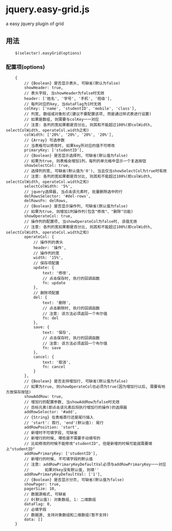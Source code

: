 # jquery.easy-grid.js
a easy jquery plugin of grid

## 用法
        $(selector).easyGrid(options)

### 配置项(options)
        {
            // {Boolean} 是否显示表头, 可缺省(默认为false)
            showHeader: true,
            // 表头字段, 当showHeader为false时无效
            header: ['姓名', '学号', '手机', '班级'],
            // 每列对应的key, 当dataFlag为1时无效
            colKey: ['name', 'studentID', 'mobile', 'class'],
            // 列宽, 数组或对象形式(建议不要配置该项, 而是通过样式表进行设置)
            // 如果是数组, 则需要与colKey一一对应
            // 注意: 各列的宽如果都是百分比, 则其和不能超过100%(即colWidth, selectColWidth, operateCol.width之和)
            colWidth: ['20%', '20%', '20%', '20%'],
            // {Array} 可选参数
            // 当表格可以修改时, 如果key所对应的值不可修改
            primaryKey: ['studentID'],
            // {Boolean} 是否显示选择列, 可缺省(默认值为false)
            // 如果为true, 则表格会增加1列，每列的单元格中显示一个复选按钮
            showSelectCol: true,
            // 选择列的宽, 可缺省(默认值为'0'), 当且仅当showSelectCol为true时有效
            // 注意: 各列的宽如果都是百分比, 则其和不能超过100%(即colWidth, selectColWidth, operateCol.width之和)
            selectColWidth: '5%',
            // jquery选择器, 当点击该元素时, 批量删除选中的行
            delRowsSelector: '#del-rows',
            delRowsFn: delRows,
            // {Boolean} 是否显示操作列, 可缺省(默认值为false)
            // 如果为true, 则增加1列操作列(包含"修改"、"删除"功能)
            showOperateCol: true,
            // 操作列的配置项, 当showOperateCol为false时, 该值无效
            // 注意: 各列的宽如果都是百分比, 则其和不能超过100%(即colWidth, selectColWidth, operateCol.width之和)
            operateCol: {
                // 操作列的表头
                header: '操作',
                // 操作列的宽
                width: '15%',
                // 保存项配置
                update: {
                    text: '修改',
                    // 点击保存时, 执行的回调函数
                    fn: update
                },
                // 删除项配置
                del: {
                    text: '删除',
                    // 点击删除时, 执行的回调函数
                    // 注意: 该方法必须返回一个布尔值
                    fn: del
                },
                save: {
                    text: '保存',
                    // 点击保存时, 执行的回调函数
                    // 注意: 该方法必须返回一个布尔值
                    fn: save
                },
                cancel: {
                    text: '取消',
                    fn: cancel
                }
            },
            // {Boolean} 是否支持增加行, 可缺省(默认值为false)
            // 如果为true, 则showOperateCol也必须为true(因为增加行以后, 需要有地方放保存按钮)
            showAddRow: true,
            // 增加行的配置参数, 当showAddRow为false时无效
            // 目标元素(即点击该元素后将执行增加行的操作)的选择器
            addRowSelector: '#add',
            // {String} 在表格首行还是尾行插入
            // 'start': 首行, 'end'(默认值): 尾行
            addRowPosition: 'start',
            // 新增时不可填字段, 可缺省
            // 新增行的时候, 哪些是不需要手动填写的
            // 比如修改的时候不能修改"studentID", 但是新增的时候可能就需要填上"studentID"
            addRowPrimaryKey: ['studentID'],
            // 新增行的时候, 不可填字段的默认值
            // 注意: addRowPrimaryKeyDefaultVal必须与addRowPrimaryKey一一对应
            //       如果对key没有默认值, 则填''
            addRowPrimaryKeyDefaultVal: ['1'],
            // {Boolean} 是否显示分页, 可缺省(默认值为false)
            showPager: true,
            pagerSize: 10,
            // 数据源格式, 可缺省
            // 0(默认值): 对象数组, 1: 二维数组
            dataFlag: 0,
            // 必填字段
            // 数据源, 支持对象数组和二维数组(暂不支持)
            data: []
        }

